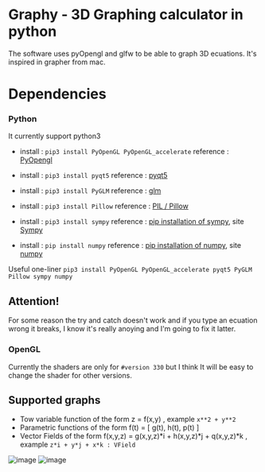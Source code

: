 <h1> Graphy - 3D Graphing calculator in python </h1>

The software uses pyOpengl and glfw to be able to graph 3D ecuations. It's inspired in grapher from mac.

<h1> Dependencies </h1>

### Python

It currently support python3

* install : `pip3 install PyOpenGL PyOpenGL_accelerate`  reference : [PyOpengl](http://pyopengl.sourceforge.net/documentation/installation.html)

* install : `pip3 install pyqt5` reference : [pyqt5](http://pyqt.sourceforge.net/Docs/PyQt5/installation.html)

* install : `pip3 install PyGLM` reference : [glm](https://pypi.org/project/PyGLM/)

* install : `pip3 install Pillow` reference : [PIL / Pillow](https://pillow.readthedocs.io/en/latest/installation.html)

* install : `pip3 install sympy` reference : [pip installation of sympy](https://pypi.org/project/sympy/), site [Sympy](http://www.sympy.org/en/index.html)

* install : `pip install numpy` reference : [pip installation of numpy](https://pypi.org/project/numpy/), site [numpy](http://www.numpy.org)

Useful one-liner
`pip3 install PyOpenGL PyOpenGL_accelerate pyqt5 PyGLM Pillow sympy numpy`

## Attention!
For some reason the try and catch doesn't work and if you type an ecuation wrong it breaks, I know it's really anoying and I'm going to fix it latter.

### OpenGL

Currently the shaders are only for `#version 330` but I think It will be easy to change the shader for other versions.

<h2> Supported graphs </h2>

  * Tow variable function of the form z = f(x,y) , example `x**2 + y**2`
  * Parametric functions of the form f(t) = [ g(t), h(t), p(t) ]
  * Vector Fields of the form f(x,y,z) = g(x,y,z)*i + h(x,y,z)*j + q(x,y,z)*k , example `z*i + y*j + x*k : VField`


![image](https://i.imgur.com/yZOvREQ.png)
![image](https://i.imgur.com/RWqbJ6q.png)

